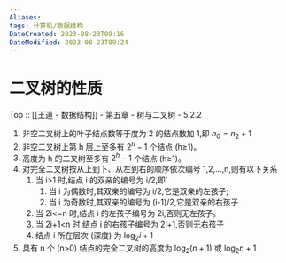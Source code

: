 ```yaml
---
Aliases: 
tags: 计算机/数据结构 
DateCreated: 2023-08-23T09:16
DateModified: 2023-08-23T09:24
---
```

# 二叉树的性质

Top :: [[王道 - 数据结构]] - 第五章 - 树与二叉树 - 5.2.2

1. 非空二叉树上的叶子结点数等于度为 2 的结点数加 1,即 $n_{0} = n_{2}+1$
2. 非空二叉树上第 h 层上至多有 $2^{h}-1$ 个结点 (h≥1)。
3. 高度为 h 的二叉树至多有 $2^{h}-1$ 个结点 (h≥1)。
4. 对完全二叉树按从上到下、从左到右的顺序依次编号 1,2,…,n,则有以下关系
	1. 当 i>1 时,结点 i 的双亲的编号为 i/2,即`
		1. 当 i 为偶数时,其双亲的编号为 i/2,它是双亲的左孩子;
		2. 当 i 为奇数时,其双亲的编号为 (i-1)/2,它是双亲的右孩子
	2. 当 2i<=n 时,结点 i 的左孩子编号为 2i,否则无左孩子。
	3. 当 2i+1<n 时,结点 i 的右孩子编号为 2i+1,否则无右孩子
	4. 结点 i 所在层次 (深度) 为 $\log_{2}i+1$
5. 具有 n 个 (n>0) 结点的完全二叉树的高度为 $\log_{2}(n+1)$ 或 $\log_{2}n+1$
